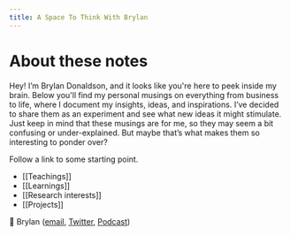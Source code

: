 ```yaml
---
title: A Space To Think With Brylan
---
```


# About these notes
Hey! I’m Brylan Donaldson, and it looks like you're here to peek inside my brain. Below you'll find my personal musings on everything from business to life, where I document my insights, ideas, and inspirations. I’ve decided to share them as an experiment and see what new ideas it might stimulate. Just keep in mind that these musings are for me, so they may seem a bit confusing or under-explained. But maybe that’s what makes them so interesting to ponder over? 

Follow a link to some starting point.

- [[Teachings]]
- [[Learnings]]
- [[Research interests]]
- [[Projects]]

👋 Brylan ([email](mailto:brylan@cowrkwithme.com), [Twitter](https://twitter.com/0xHimzel), [Podcast](https://open.spotify.com/show/1ZgWdURhqi0S2q2SExfqbW?si=a1f23e04c34c4dc5))
